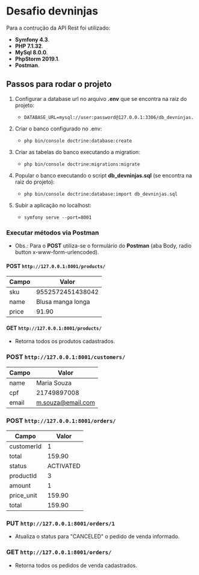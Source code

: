 # Desafio devninjas

Para a contrução da API Rest foi utilizado: 

- **Symfony 4.3**.
- **PHP 7.1.32**.
- **MySql 8.0.0**. 
- **PhpStorm 2019.1**.
- **Postman**.

## Passos para rodar o projeto

1.  Configurar a database url no arquivo **.env** que se encontra na raiz do projeto:
	- `DATABASE_URL=mysql://user:password@127.0.0.1:3306/db_devninjas. ` 
2. Criar o banco configurado no .env:
	- `php bin/console doctrine:database:create`
  
3. Criar as tabelas do banco executando a migration:
	- `php bin/console doctrine:migrations:migrate`

4. Popular o banco executando o script **db_devninjas.sql** (se encontra na raiz do projeto):
	- `php bin/console doctrine:database:import db_devninjas.sql`

4. Subir a aplicação no localhost:
	- `symfony serve --port=8001`

### Executar métodos via Postman

- Obs.: Para o **POST** utiliza-se o formulário do **Postman** (aba Body, radio button x-www-form-urlencoded). 

#### POST `http://127.0.0.1:8001/products/`

| Campo       | Valor     |
|-------------|----------|
| sku          |  9552572451438042    |
| name        | Blusa manga longa   |
| price         | 91.90   |

#### GET `http://127.0.0.1:8001/products/`

- Retorna todos os produtos cadastrados.

### POST `http://127.0.0.1:8001/customers/`

| Campo       | Valor     |
|-------------|----------|
| name       | Maria Souza   |
| cpf          |  21749897008    |
| email         | m.souza@email.com    |

### POST `http://127.0.0.1:8001/orders/`

| Campo       | Valor     |
|-------------|----------|
| customerId       | 1   |
| total         |  159.90    |
| status         | ACTIVATED   |
| productId         | 3   |
| amount         | 1   |
| price_unit         | 159.90   |
| total         | 159.90   |

### PUT `http://127.0.0.1:8001/orders/1`

- Atualiza o status para "CANCELED" o pedido de venda informado.

### GET `http://127.0.0.1:8001/orders/`

- Retorna todos os pedidos de venda cadastrados.
